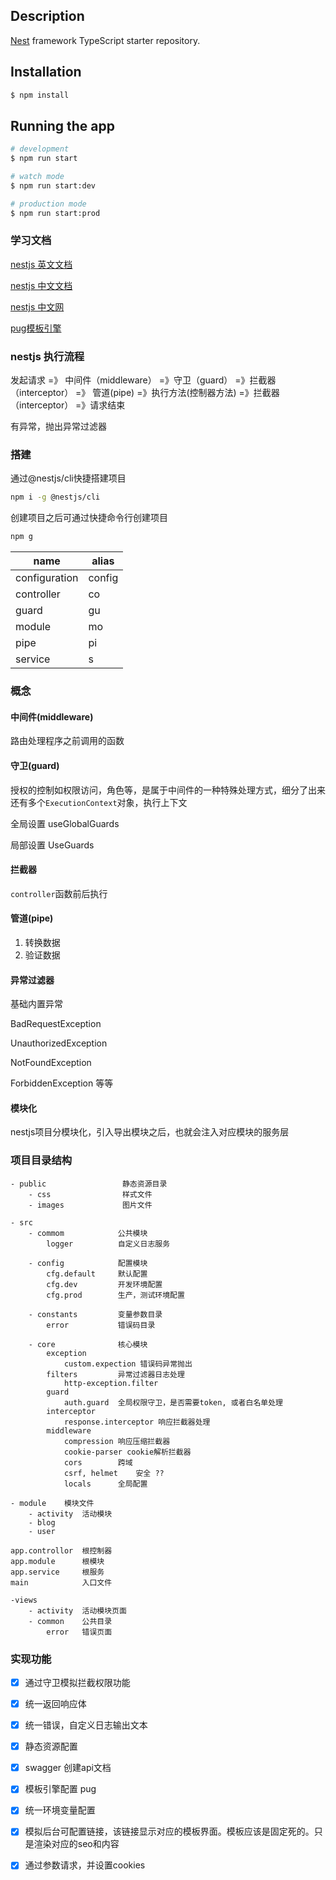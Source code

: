 <!-- <p align="center">
  <a href="http://nestjs.com/" target="blank"><img src="https://nestjs.com/img/logo_text.svg" width="320" alt="Nest Logo" /></a>
</p>

[travis-image]: https://api.travis-ci.org/nestjs/nest.svg?branch=master
[travis-url]: https://travis-ci.org/nestjs/nest
[linux-image]: https://img.shields.io/travis/nestjs/nest/master.svg?label=linux
[linux-url]: https://travis-ci.org/nestjs/nest
  
  <p align="center">A progressive <a href="http://nodejs.org" target="blank">Node.js</a> framework for building efficient and scalable server-side applications, heavily inspired by <a href="https://angular.io" target="blank">Angular</a>.</p>
    <p align="center">
<a href="https://www.npmjs.com/~nestjscore"><img src="https://img.shields.io/npm/v/@nestjs/core.svg" alt="NPM Version" /></a>
<a href="https://www.npmjs.com/~nestjscore"><img src="https://img.shields.io/npm/l/@nestjs/core.svg" alt="Package License" /></a>
<a href="https://www.npmjs.com/~nestjscore"><img src="https://img.shields.io/npm/dm/@nestjs/core.svg" alt="NPM Downloads" /></a>
<a href="https://travis-ci.org/nestjs/nest"><img src="https://api.travis-ci.org/nestjs/nest.svg?branch=master" alt="Travis" /></a>
<a href="https://travis-ci.org/nestjs/nest"><img src="https://img.shields.io/travis/nestjs/nest/master.svg?label=linux" alt="Linux" /></a>
<a href="https://coveralls.io/github/nestjs/nest?branch=master"><img src="https://coveralls.io/repos/github/nestjs/nest/badge.svg?branch=master#5" alt="Coverage" /></a>
<a href="https://gitter.im/nestjs/nestjs?utm_source=badge&utm_medium=badge&utm_campaign=pr-badge&utm_content=body_badge"><img src="https://badges.gitter.im/nestjs/nestjs.svg" alt="Gitter" /></a>
<a href="https://opencollective.com/nest#backer"><img src="https://opencollective.com/nest/backers/badge.svg" alt="Backers on Open Collective" /></a>
<a href="https://opencollective.com/nest#sponsor"><img src="https://opencollective.com/nest/sponsors/badge.svg" alt="Sponsors on Open Collective" /></a>
  <a href="https://paypal.me/kamilmysliwiec"><img src="https://img.shields.io/badge/Donate-PayPal-dc3d53.svg"/></a>
  <a href="https://twitter.com/nestframework"><img src="https://img.shields.io/twitter/follow/nestframework.svg?style=social&label=Follow"></a>
</p> -->
  <!--[![Backers on Open Collective](https://opencollective.com/nest/backers/badge.svg)](https://opencollective.com/nest#backer)
  [![Sponsors on Open Collective](https://opencollective.com/nest/sponsors/badge.svg)](https://opencollective.com/nest#sponsor)-->

## Description

[Nest](https://github.com/nestjs/nest) framework TypeScript starter repository.

## Installation

```bash
$ npm install
```

## Running the app

```bash
# development
$ npm run start

# watch mode
$ npm run start:dev

# production mode
$ npm run start:prod
```

### 学习文档

[nestjs 英文文档](https://docs.nestjs.com/middleware)

[nestjs 中文文档](https://docs.nestjs.cn/7/firststeps)

[nestjs 中文网](https://www.itying.com/nestjs/)

[pug模板引擎](https://www.pugjs.cn/language/inheritance.html)

### nestjs 执行流程
发起请求 =》 中间件（middleware） =》守卫（guard） =》拦截器（interceptor） 
=》 管道(pipe) =》执行方法(控制器方法) =》拦截器（interceptor） 
=》请求结束

有异常，抛出异常过滤器

### 搭建

通过@nestjs/cli快捷搭建项目

```bash
npm i -g @nestjs/cli
```

创建项目之后可通过快捷命令行创建项目

```bash
npm g 
```

|  name   | alias   |
|  ----  | ----  |
| configuration  | config |
| controller  | co |
| guard  | gu |
| module  | mo |
| pipe  | pi |
| service  | s |

### 概念
#### 中间件(middleware)
路由处理程序之前调用的函数

#### 守卫(guard)
授权的控制如权限访问，角色等，是属于中间件的一种特殊处理方式，细分了出来
还有多个`ExecutionContext`对象，执行上下文

全局设置 useGlobalGuards

局部设置 UseGuards

#### 拦截器

`controller`函数前后执行

#### 管道(pipe)

1. 转换数据
2. 验证数据

#### 异常过滤器

基础内置异常

BadRequestException

UnauthorizedException

NotFoundException

ForbiddenException
等等

#### 模块化
nestjs项目分模块化，引入导出模块之后，也就会注入对应模块的服务层


### 项目目录结构

```
- public                 静态资源目录
    - css                样式文件
    - images             图片文件

- src
    - commom            公共模块
        logger          自定义日志服务

    - config            配置模块
        cfg.default     默认配置
        cfg.dev         开发环境配置
        cfg.prod        生产，测试环境配置
    
    - constants         变量参数目录
        error           错误码目录
        
    - core              核心模块
        exception       
            custom.expection 错误码异常抛出
        filters         异常过滤器日志处理
            http-exception.filter
        guard
            auth.guard  全局权限守卫，是否需要token, 或者白名单处理
        interceptor
            response.interceptor 响应拦截器处理
        middleware
            compression 响应压缩拦截器
            cookie-parser cookie解析拦截器
            cors        跨域
            csrf, helmet    安全 ??
            locals      全局配置
    
- module    模块文件
    - activity  活动模块
    - blog
    - user

app.controllor  根控制器
app.module      根模块
app.service     根服务
main            入口文件

-views
    - activity  活动模块页面
    - common    公共目录
        error   错误页面

```

### 实现功能

- [x] 通过守卫模拟拦截权限功能
- [x] 统一返回响应体
- [x] 统一错误，自定义日志输出文本
- [x] 静态资源配置
- [x] swagger 创建api文档
- [x] 模板引擎配置 pug 
- [x] 统一环境变量配置


- [x] 模拟后台可配置链接，该链接显示对应的模板界面。模板应该是固定死的。只是渲染对应的seo和内容
- [x] 通过参数请求，并设置cookies